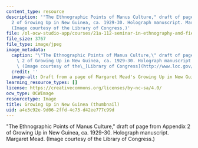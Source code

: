 ```yaml
---
content_type: resource
description: '"The Ethnographic Points of Manus Culture," draft of page from Appendix
  2 of Growing Up in New Guinea, ca. 1929-30. Holograph manuscript. Margaret Mead.
  (Image courtesy of the Library of Congress.)'
file: /ol-ocw-studio-app/courses/21a-112-seminar-in-ethnography-and-fieldwork-spring-2008/a4e3c92e9d062ffd4c73d42ee777c99d_21a-112s08_th.jpg
file_size: 3767
file_type: image/jpeg
image_metadata:
  caption: "\"The Ethnographic Points of Manus Culture,\" draft of page from Appendix\
    \ 2 of Growing Up in New Guinea, ca. 1929-30. Holograph manuscript. Margaret Mead.\
    \ (Image courtesy of the\_[Library of Congress](http://www.loc.gov/).)"
  credit: ''
  image-alt: Draft from a page of Margaret Mead's Growing Up in New Guinea.
learning_resource_types: []
license: https://creativecommons.org/licenses/by-nc-sa/4.0/
ocw_type: OCWImage
resourcetype: Image
title: Growing Up in New Guinea (thumbnail)
uid: a4e3c92e-9d06-2ffd-4c73-d42ee777c99d
---
```

"The Ethnographic Points of Manus Culture," draft of page from Appendix 2 of Growing Up in New Guinea, ca. 1929-30. Holograph manuscript. Margaret Mead. (Image courtesy of the Library of Congress.)